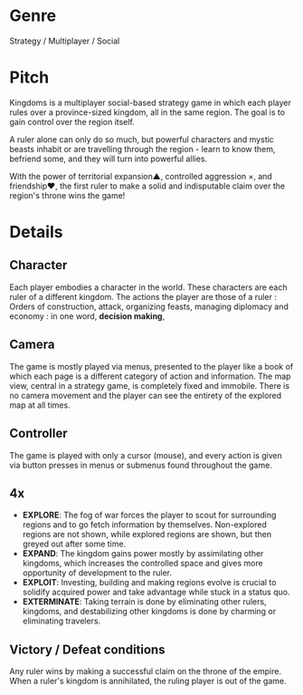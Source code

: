 <!-- TITLE: 1. Kingdoms Game -->
<!-- SUBTITLE: A quick summary of Kingdoms -->

# Genre
Strategy / Multiplayer / Social
# Pitch
Kingdoms is a multiplayer social-based strategy game in which each player rules over a province-sized kingdom, all in the same region. The goal is to gain control over the region itself.

A ruler alone can only do so much, but powerful characters and mystic beasts inhabit or are travelling through the region - learn to know them, befriend some, and they will turn into powerful allies. 

With the power of territorial expansion▲, controlled aggression ×, and friendship♥, the first ruler to make a solid and indisputable claim over the region's throne wins the game!
# Details
## Character
Each player embodies a character in the world. These characters are each ruler of a different kingdom. 
The actions the player are those of a ruler : Orders of construction, attack, organizing feasts, managing diplomacy and economy : in one word, **decision making**,
## Camera
The game is mostly played via menus, presented to the player like a book of which each page is a different category of action and information.
The map view, central in a strategy game, is completely fixed and immobile. There is no camera movement and the player can see the entirety of the explored map at all times.
## Controller
The game is played with only a cursor (mouse), and every action is given via button presses in menus or submenus found throughout the game.
## 4x
* **EXPLORE**: The fog of war forces the player to scout for surrounding regions and to go fetch information by themselves. Non-explored regions are not shown, while explored regions are shown, but then greyed out after some time.
* **EXPAND**: The kingdom gains power mostly by assimilating other kingdoms, which increases the controlled space and gives more opportunity of development to the ruler.
* **EXPLOIT**: Investing, building and making regions evolve is crucial to solidify acquired power and take advantage while stuck in a status quo.
* **EXTERMINATE**: Taking terrain is done by eliminating other rulers, kingdoms, and destabilizing other kingdoms is done by charming or eliminating travelers.
## Victory / Defeat conditions
Any ruler wins by making a successful claim on the throne of the empire.
When a ruler's kingdom is annihilated, the ruling player is out of the game.